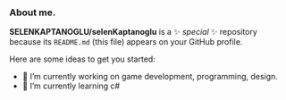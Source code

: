 ### About me.


**SELENKAPTANOGLU/selenKaptanoglu** is a ✨ _special_ ✨ repository because its `README.md` (this file) appears on your GitHub profile.

Here are some ideas to get you started:

- 🔭 I’m currently working on game development, programming, design.
- 🌱 I’m currently learning c#


